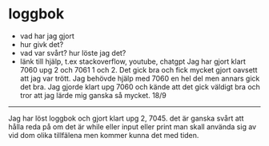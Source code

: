 loggbok
=======

* vad har jag gjort
* hur givk det?
* vad var svårt? hur löste jag det?
* länk till hjälp, t.ex stackoverflow, youtube, chatgpt
Jag har gjort klart 7060 upg 2 och 7061 1 och 2.
Det gick bra och fick mycket gjort oavsett att jag var trött.
Jag behövde hjälp med 7060 en hel del men annars gick det bra.
Jag gjorde klart upg 7060 och kände att det gick väldigt bra och tror att jag lärde mig ganska så mycket.
18/9
------
Jag har löst loggbok och gjort klart upg 2, 7045. det är ganska svårt att hålla reda på om det är while eller input eller print man skall använda sig av vid dom olika tillfälena men kommer kunna det med tiden.

 